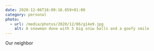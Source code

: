 ```yaml
---
date: 2020-12-06T16:09:16.859+01:00
category: personal
photo:
  - url: /media/photos/2020/12/06/g14e9.jpg
    alt: A snowman done with 5 big sniw balls and a goofy smile
---
```

Our neighbor 
